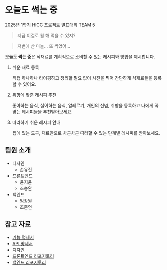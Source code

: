 # 오늘도 썩는 중

2025년 1학기 HICC 프로젝트 발표대회 TEAM 5

> 지금 이걸로 뭘 해 먹을 수 있지?

> 저번에 산 마늘... 또 썩었어...

**오늘도 썩는 중**은 식재료를 계획적으로 소비할 수 있는 레시피와 방법을 제시합니다.

1. 쉬운 재료 등록

   직접 하나하나 타이핑하고 정리할 필요 없이 사진을 찍어 간단하게 식재료들을 등록할 수 있어요.

2. 취향에 맞춘 레시피 추천

   좋아하는 음식, 싫어하는 음식, 알레르기, 개인의 신념, 취향을 등록하고 나에게 꼭 맞는 레시피들을 추천받아보세요.

3. 따라하기 쉬운 레시피 안내

   집에 있는 도구, 재료만으로 차근차근 따라할 수 있는 단계별 레시피를 받아보세요.

## 팀원 소개

- 디자인
  - 손유진
- 프론트엔드
  - 윤지윤
  - 조승완
- 백엔드
  - 임장원
  - 조준연

## 참고 자료

- [기능 명세서](https://docs.google.com/spreadsheets/d/1JmpQQMQ3aFrq8CAzO1uRD9S9yJLCoXjArFCsYIwrcyg/edit?usp=sharing)
- [API 먕세서](../API.md)
- [디자인](#)
- [프론트엔드 리포지토리](#)
- [백엔드 리포지토리](#)
